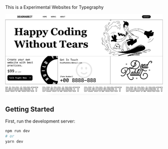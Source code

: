 This is a Experimental Websites for Typegraphy


![screenshot](screenshot.png)


## Getting Started

First, run the development server:

```bash
npm run dev
# or
yarn dev
```
